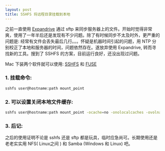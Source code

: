 ```yaml
---
layout: post
title: SSHFS 将远程目录挂载到本地
---
```


之前一直使用 [Expandrive](https://www.expandrive.com) 通过 sftp 来同步服务器上的文件。开始时觉得非常爽，使用了一年半后还是发现有不少问题。除了有时候同步不太及时外，更严重的问题是: 经常有文件会丢失最后几行。。。怀疑是机器时间引起的问题，用 NTP 分别校正了本地和服务器的时间，问题依然存在。遂放弃使用 Expandrive, 转而寻找新的工具。搜到了 SSHFS 的方案，目前运行良好，还没出现过问题。  

Mac 下装两个软件就可以使用: [SSHFS](https://github.com/libfuse/sshfs/releases) 和 [FUSE](https://osxfuse.github.io)  

### __1.__ 挂载命令:
```sh
sshfs user@hostname:path mount_point
```

### __2.__ 可以设置关闭本地文件缓存:
```sh
sshfs user@hostname:path mount_point -ocache=no -onolocalcaches -ovolname=ssh
```

### __3.__ 后记:  
之后的使用证明不论是 sshfs 还是 sftp 都是玩具，临时应急尚可。长期使用还是老老实实用 NFS( Linux之间 ) 和 Samba (Windows 和 Linux) 吧。

